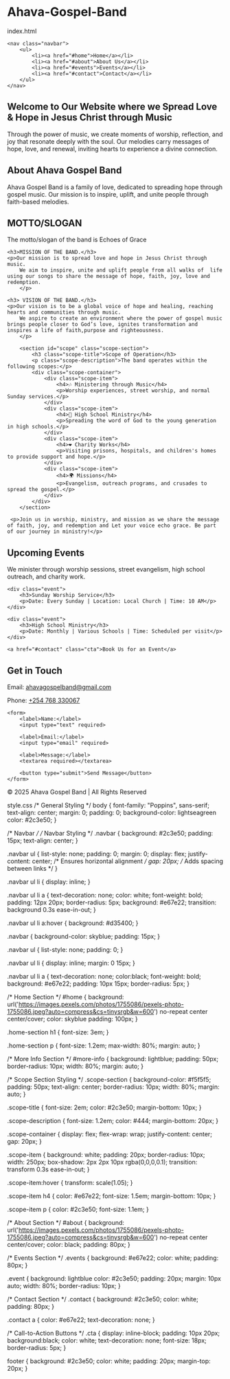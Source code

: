 # Ahava-Gospel-Band
index.html
<!DOCTYPE html>
<head>
    <title>Ahava Gospel Band</title>
     <!--viewport meta tag-->
     <meta name="viewport" content="width=device-width, initial-scale=1.0">
     <link rel="stylesheet" href="style.css">
</head>
<body>
    
    <nav class="navbar">
        <ul>
            <li><a href="#home">Home</a></li>
            <li><a href="#about">About Us</a></li>
            <li><a href="#events">Events</a></li>
            <li><a href="#contact">Contact</a></li>
        </ul>
    </nav>
    

 <!-- Home Section -->
 <section id="home" class="box home-section">
    <h1>Welcome to Our Website where we Spread Love & Hope in Jesus Christ through Music</h1>
    <p>Through the power of music, we create moments of worship, reflection, and joy that resonate deeply with the soul. Our melodies carry messages of hope, love, and renewal, inviting hearts to experience a divine connection.</p>
    </p>

<section id="about" class="content">
    <h2>About Ahava Gospel Band</h2>
    <p>Ahava Gospel Band is a family of love, dedicated to spreading hope through gospel music. Our mission is to inspire, uplift, and unite people through faith-based melodies.</p>
</section>

<div id="more-info">
    <h2> MOTTO/SLOGAN</h2>
    <p>The motto/slogan of the band is Echoes of Grace</p>

    <h3>MISSION OF THE BAND.</h3>
    <p>Our mission is to spread love and hope in Jesus Christ through music.
        We aim to inspire, unite and uplift people from all walks of  life using our songs to share the message of hope, faith, joy, love and redemption.
        </p>

    <h3> VISION OF THE BAND.</h3>
    <p>Our vision is to be a global voice of hope and healing, reaching hearts and communities through music. 
        We aspire to create an environment where the power of gospel music brings people closer to God’s love, ignites transformation and inspires a life of faith,purpose and righteousness.
        </p>

        <section id="scope" class="scope-section">
            <h3 class="scope-title">Scope of Operation</h3>
            <p class="scope-description">The band operates within the following scopes:</p>
            <div class="scope-container">
                <div class="scope-item">
                    <h4>🎶 Ministering through Music</h4>
                    <p>Worship experiences, street worship, and normal Sunday services.</p>
                </div>
                <div class="scope-item">
                    <h4>🏫 High School Ministry</h4>
                    <p>Spreading the word of God to the young generation in high schools.</p>
                </div>
                <div class="scope-item">
                    <h4>❤️ Charity Works</h4>
                    <p>Visiting prisons, hospitals, and children's homes to provide support and hope.</p>
                </div>
                <div class="scope-item">
                    <h4>🌍 Missions</h4>
                    <p>Evangelism, outreach programs, and crusades to spread the gospel.</p>
                </div>
            </div>
        </section>
        
     <p>Join us in worship, ministry, and mission as we share the message of faith, joy, and redemption and Let your voice echo grace. Be part of our journey in ministry!</p>
</div>
</section>


<section id="events" class="events">
    <h2>Upcoming Events</h2>
    <p>We minister through worship sessions, street evangelism, high school outreach, and charity work.</p>

    <div class="event">
        <h3>Sunday Worship Service</h3>
        <p>Date: Every Sunday | Location: Local Church | Time: 10 AM</p>
    </div>

    <div class="event">
        <h3>High School Ministry</h3>
        <p>Date: Monthly | Various Schools | Time: Scheduled per visit</p>
    </div>

    <a href="#contact" class="cta">Book Us for an Event</a>
</section>

<section id="contact" class="contact">
    <h2>Get in Touch</h2>
    <p>Email: <a href="mailto:ahavagospelband@gmail.com">ahavagospelband@gmail.com</a></p>
    <p>Phone: <a href="tel:+254768330067">+254 768 330067</a></p>

    <form>
        <label>Name:</label>
        <input type="text" required>

        <label>Email:</label>
        <input type="email" required>

        <label>Message:</label>
        <textarea required></textarea>

        <button type="submit">Send Message</button>
    </form>
</section>

<footer>
    <p>&copy; 2025 Ahava Gospel Band | All Rights Reserved</p>
</footer>
</body>
</html>

style.css
/* General Styling */
body {
    font-family: "Poppins", sans-serif;
    text-align: center;
    margin: 0;
    padding: 0;
    background-color: lightseagreen
    color: #2c3e50;
}

/* Navbar */
/* Navbar Styling */
.navbar {
    background: #2c3e50;
    padding: 15px;
    text-align: center;
}

.navbar ul {
    list-style: none;
    padding: 0;
    margin: 0;
    display: flex;
    justify-content: center; /* Ensures horizontal alignment */
    gap: 20px; /* Adds spacing between links */
}

.navbar ul li {
    display: inline;
}

.navbar ul li a {
    text-decoration: none;
    color: white;
    font-weight: bold;
    padding: 12px 20px;
    border-radius: 5px;
    background: #e67e22;
    transition: background 0.3s ease-in-out;
}

.navbar ul li a:hover {
    background: #d35400;
}

.navbar {
    background-color: skyblue;
    padding: 15px;
}

.navbar ul {
    list-style: none;
    padding: 0;
}

.navbar ul li {
    display: inline;
    margin: 0 15px;
}

.navbar ul li a {
    text-decoration: none;
    color:black;
    font-weight: bold;
    background: #e67e22;
    padding: 10px 15px;
    border-radius: 5px;
}

/* Home Section */
#home {
    background: url('https://images.pexels.com/photos/1755086/pexels-photo-1755086.jpeg?auto=compress&cs=tinysrgb&w=600') no-repeat center center/cover;
    color: skyblue
    padding: 100px;
}

.home-section h1 {
    font-size: 3em;
}

.home-section p {
    font-size: 1.2em;
    max-width: 80%;
    margin: auto;
}

/* More Info Section */
#more-info {
    background: lightblue;
    padding: 50px;
    border-radius: 10px;
    width: 80%;
    margin: auto;
}

/* Scope Section Styling */
.scope-section {
    background-color: #f5f5f5;
    padding: 50px;
    text-align: center;
    border-radius: 10px;
    width: 80%;
    margin: auto;
}

.scope-title {
    font-size: 2em;
    color: #2c3e50;
    margin-bottom: 10px;
}

.scope-description {
    font-size: 1.2em;
    color: #444;
    margin-bottom: 20px;
}

.scope-container {
    display: flex;
    flex-wrap: wrap;
    justify-content: center;
    gap: 20px;
}

.scope-item {
    background: white;
    padding: 20px;
    border-radius: 10px;
    width: 250px;
    box-shadow: 2px 2px 10px rgba(0,0,0,0.1);
    transition: transform 0.3s ease-in-out;
}

.scope-item:hover {
    transform: scale(1.05);
}

.scope-item h4 {
    color: #e67e22;
    font-size: 1.5em;
    margin-bottom: 10px;
}

.scope-item p {
    color: #2c3e50;
    font-size: 1.1em;
}

/* About Section */
#about {
    background: url('https://images.pexels.com/photos/1755086/pexels-photo-1755086.jpeg?auto=compress&cs=tinysrgb&w=600') no-repeat center center/cover;
    color: black;
    padding: 80px;
}

/* Events Section */
.events {
    background: #e67e22;
    color: white;
    padding: 80px;
}

.event {
    background: lightblue
    color: #2c3e50;
    padding: 20px;
    margin: 10px auto;
    width: 80%;
    border-radius: 10px;
}

/* Contact Section */
.contact {
    background: #2c3e50;
    color: white;
    padding: 80px;
}

.contact a {
    color: #e67e22;
    text-decoration: none;
}

/* Call-to-Action Buttons */
.cta {
    display: inline-block;
    padding: 10px 20px;
    background:black;
    color: white;
    text-decoration: none;
    font-size: 18px;
    border-radius: 5px;
}

footer {
    background: #2c3e50;
    color: white;
    padding: 20px;
    margin-top: 20px;
}


